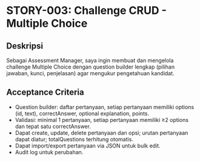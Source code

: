 # STORY-003: Challenge CRUD - Multiple Choice

## Deskripsi
Sebagai Assessment Manager, saya ingin membuat dan mengelola challenge Multiple Choice dengan question builder lengkap (pilihan jawaban, kunci, penjelasan) agar mengukur pengetahuan kandidat.

## Acceptance Criteria
- Question builder: daftar pertanyaan, setiap pertanyaan memiliki options (id, text), correctAnswer, optional explanation, points.
- Validasi: minimal 1 pertanyaan, setiap pertanyaan memiliki ≥2 options dan tepat satu correctAnswer.
- Dapat create, update, delete pertanyaan dan opsi; urutan pertanyaan dapat diatur; totalQuestions terhitung otomatis.
- Dapat import/export pertanyaan via JSON untuk bulk edit.
- Audit log untuk perubahan.

